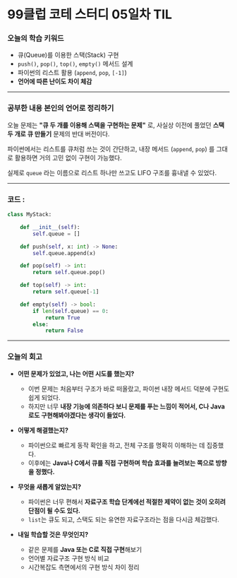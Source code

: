 # 99클럽 코테 스터디 05일차 TIL

### **오늘의 학습 키워드**

- 큐(Queue)를 이용한 스택(Stack) 구현
- `push()`, `pop()`, `top()`, `empty()` 메서드 설계
- 파이썬의 리스트 활용 (`append`, `pop`, `[-1]`)
- **언어에 따른 난이도 차이 체감**

---

### **공부한 내용 본인의 언어로 정리하기**

오늘 문제는 **"큐 두 개를 이용해 스택을 구현하는 문제"** 로, 사실상 이전에 풀었던 **스택 두 개로 큐 만들기** 문제의 반대 버전이다.

파이썬에서는 리스트를 큐처럼 쓰는 것이 간단하고, 내장 메서드 (`append`, `pop`) 를 그대로 활용하면 거의 고민 없이 구현이 가능했다.

실제로 `queue` 라는 이름으로 리스트 하나만 쓰고도 LIFO 구조를 흉내낼 수 있었다.

---

### **코드 :**

```python
class MyStack:

    def __init__(self):
        self.queue = []

    def push(self, x: int) -> None:
        self.queue.append(x)

    def pop(self) -> int:
        return self.queue.pop()

    def top(self) -> int:
        return self.queue[-1]

    def empty(self) -> bool:
        if len(self.queue) == 0:
            return True
        else:
            return False
```

---

### **오늘의 회고**

- **어떤 문제가 있었고, 나는 어떤 시도를 했는지?**
    - 이번 문제는 처음부터 구조가 바로 떠올랐고, 파이썬 내장 메서드 덕분에 구현도 쉽게 되었다.
    - 하지만 너무 **내장 기능에 의존하다 보니 문제를 푸는 느낌이 적어서, C나 Java로도 구현해봐야겠다는 생각이 들었다.**
    
- **어떻게 해결했는지?**
    - 파이썬으로 빠르게 동작 확인을 하고, 전체 구조를 명확히 이해하는 데 집중했다.
    - 이후에는 **Java나 C에서 큐를 직접 구현하며 학습 효과를 늘려보는 쪽으로 방향을 정했다.**
    
- **무엇을 새롭게 알았는지?**
    - 파이썬은 너무 편해서 **자료구조 학습 단계에선 적절한 제약이 없는 것이 오히려 단점이 될 수도 있다.**
    - `list`는 큐도 되고, 스택도 되는 유연한 자료구조라는 점을 다시금 체감했다.
    
- **내일 학습할 것은 무엇인지?**
    - 같은 문제를 **Java 또는 C로 직접 구현**해보기
    - 언어별 자료구조 구현 방식 비교
    - 시간복잡도 측면에서의 구현 방식 차이 정리